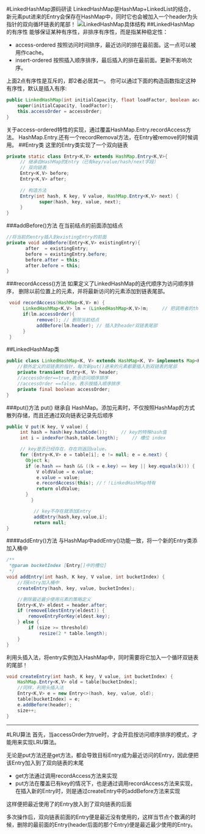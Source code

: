 #LinkedHashMap源码研读
LinkedHashMap是HashMap+LinkedList的结合，新元素put进来的Entry会保存在HashMap中，同时它也会被加入一个header为头指针的双向循环链表的尾部！
![LinkedHashMap具体结构](http://askingwindy-gitcafe.qiniudn.com/LinkedHashMap.png)
##LinkedHashMap的有序性
能够保证某种有序性，非排序有序性，而是指某种稳定性：
- access-ordered
按照访问时间排序，最近访问的排在最前面。这一点可以被用作cache。
- insert-ordered
按照插入顺序排序，最后插入的排在最前面。更新不影响次序。

上面2点有序性是互斥的，即2者必居其一。 你可以通过下面的构造函数指定这种有序性，默认是插入有序:
```java 
public LinkedHashMap(int initialCapacity, float loadFactor, boolean accessOrder) {
	super(initialCapacity, loadFactor);
	this.accessOrder = accessOrder;
}
```
关于access-ordered特性的实现，通过覆盖HashMap.Entry.recordAccess方法。 HashMap.Entry.还有一个recordRemoval方法，在Entry被remove的时候调用。
##Entry类
这里的Entry类实现了一个双向链表
```java
private static class Entry<K,V> extends HashMap.Entry<K,V>{
	 // 继承自HashMap的Entry（已有key/value/hash/next字段）
     // 双向链表
     Entry<K,V> before;
     Entry<K,V> after;
 
     // 构造方法
     Entry(int hash, K key, V value, HashMap.Entry<K,V> next) {
            super(hash, key, value, next);
     }
}
```
###addBefore()方法
在当前结点的前面添加结点
```java
//将当前的entry插入到existingEntry的前面
private void addBefore(Entry<K,V> existingEntry){
       after  = existingEntry;
       before = existingEntry.before;
       before.after = this;
       after.before = this;         
}
```
###recordAccess()方法
 如果定义了LinkedHashMap的迭代顺序为访问顺序排序， 删除以前位置上的元素，并将最新访问的元素添加到链表尾部。  
```java
 void recordAccess(HashMap<K,V> m) {
      LinkedHashMap<K,V> lm = (LinkedHashMap<K,V>)m;     // 把调用者的this转化成LinkedHashMap
      if(lm.accessOrder){
           remove(); // 删除当前结点
           addBefore(lm.header); // 插入到header双链表尾部
      }
 }
```
##LinkedHashMap类
```java
public class LinkedHashMap<K, V> extends HashMap<K, V> implements Map<K, V>{
	//额外定义的双链表的指针，每次新put()进来的元素都要插入到双链表的尾部
	private transient Entry<K, V> header;
	//accessOrder==true,表示访问顺序排序
	//accessOrder ==false，表示按插入顺序排序
	private final boolean accessOrder;
}
```
###put()方法
put() 继承自 HashMap。添加元素时，不仅按照HashMap的方式散列存储，而且还通过双向链表记录先后顺序
```java
public V put(K key, V value) {
     int hash = hash(key.hashCode());     // key的特殊hash值
     int i = indexFor(hash,table.length);     // 槽位 index

     // key是否已经存在，存在则返回value。
     for (Entry<K,V> e = table[i]; e != null; e = e.next) {
       Object k;
       if (e.hash == hash && ((k = e.key) == key || key.equals(k))) {
           V oldValue = e.value;
           e.value = value;
           e.recordAccess(this); //！！LinkedHashMap特有
           return oldValue;
       }
         }

          // key不存在就添加Entry
          addEntry(hash,key,value,i);
          return null;
}
```
####addEntry()方法
与HashMap中addEntry()功能一致，将一个新的Entry类添加入桶中
```java
/**
 *@param bucketIndex [Entry[]中的槽位]
 */
void addEntry(int hash, K key, V value, int bucketIndex) {
	//将Entry加入桶中
    createEntry(hash, key, value, bucketIndex);

    //删除最近最少使用元素的策略定义 
    Entry<K,V> eldest = header.after;
    if (removeEldestEntry(eldest)) {
        removeEntryForKey(eldest.key);
    } else {
        if (size >= threshold)
            resize(2 * table.length);
    }
}
```
利用头插入法，将entry实例加入HashMap中，同时需要将它加入一个循环双链表的尾部！
```java
void createEntry(int hash, K key, V value, int bucketIndex) {
    HashMap.Entry<K,V> old = table[bucketIndex];
    //同样，利用头插入法
    Entry<K,V> e = new Entry<>(hash, key, value, old);
    table[bucketIndex] = e;
    e.addBefore(header);
    size++;
}
```
---
#LRU算法
首先，当accessOrder为true时，才会开启按访问顺序排序的模式，才能用来实现LRU算法。

无论是put方法还是get方法，都会导致目标Entry成为最近访问的Entry，因此便把该Entry加入到了双向链表的末尾

- get方法通过调用recordAccess方法来实现
- put方法在覆盖已有key的情况下，也是通过调用recordAccess方法来实现，在插入新的Entry时，则是通过createEntry中的addBefore方法来实现

这样便把最近使用了的Entry放入到了双向链表的后面

多次操作后，双向链表前面的Entry便是最近没有使用的，这样当节点个数满的时候，删除的最前面的Entry(header后面的那个Entry)便是最近最少使用的Entry。
